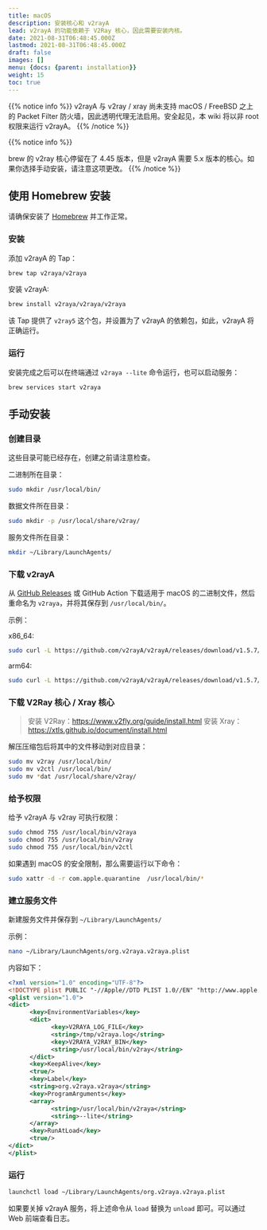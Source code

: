 ```yaml
---
title: macOS
description: 安装核心和 v2rayA
lead: v2rayA 的功能依赖于 V2Ray 核心，因此需要安装内核。
date: 2021-08-31T06:48:45.000Z
lastmod: 2021-08-31T06:48:45.000Z
draft: false
images: []
menu: {docs: {parent: installation}}
weight: 15
toc: true
---
```


{{% notice info %}}
v2rayA 与 v2ray / xray 尚未支持 macOS / FreeBSD 之上的 Packet Filter 防火墙，因此透明代理无法启用。安全起见，本 wiki 将以非 root 权限来运行 v2rayA。
{{% /notice %}}

{{% notice info %}}
<!-- 建议从 brew 安装 v2ray 核心，如此 v2rayA 将自动使用你电脑上现有的 v2ray。如果不从 brew 安装核心，你将需要手动指定核心所在路径。 -->
brew 的 v2ray 核心停留在了 4.45 版本，但是 v2rayA 需要 5.x 版本的核心。如果你选择手动安装，请注意这项更改。
{{% /notice %}}

## 使用 Homebrew 安装

请确保安装了 [Homebrew](https://brew.sh/) 并工作正常。

### 安装

添加 v2rayA 的 Tap：

```bash
brew tap v2raya/v2raya
```

安装 v2rayA:

```bash
brew install v2raya/v2raya/v2raya
```

该 Tap 提供了 `v2ray5` 这个包，并设置为了 v2rayA 的依赖包，如此，v2rayA 将正确运行。

### 运行

安装完成之后可以在终端通过 `v2raya --lite` 命令运行，也可以启动服务：

```bash
brew services start v2raya
```

## 手动安装

### 创建目录

这些目录可能已经存在，创建之前请注意检查。

二进制所在目录：

```bash
sudo mkdir /usr/local/bin/
```

数据文件所在目录：

```bash
sudo mkdir -p /usr/local/share/v2ray/
```

服务文件所在目录：

```bash
mkdir ~/Library/LaunchAgents/
```

### 下载 v2rayA

从 [GitHub Releases](https://github.com/v2rayA/v2rayA/releases) 或 GitHub Action 下载适用于 macOS 的二进制文件，然后重命名为 `v2raya`，并将其保存到 `/usr/local/bin/`。

示例：

x86_64:

```bash
sudo curl -L https://github.com/v2rayA/v2rayA/releases/download/v1.5.7/v2raya_darwin_x64_1.5.7 -o /usr/local/bin/v2raya
```

arm64:

```bash
sudo curl -L https://github.com/v2rayA/v2rayA/releases/download/v1.5.7/v2raya_darwin_arm64_1.5.7 -o /usr/local/bin/v2raya
```

### 下载 V2Ray 核心 / Xray 核心

> 安装 V2Ray：<https://www.v2fly.org/guide/install.html>
> 安装 Xray：<https://xtls.github.io/document/install.html>

解压压缩包后将其中的文件移动到对应目录：

```bash
sudo mv v2ray /usr/local/bin/
sudo mv v2ctl /usr/local/bin/
sudo mv *dat /usr/local/share/v2ray/
```

### 给予权限

给予 v2rayA 与 v2ray 可执行权限：

```bash
sudo chmod 755 /usr/local/bin/v2raya
sudo chmod 755 /usr/local/bin/v2ray
sudo chmod 755 /usr/local/bin/v2ctl
```

如果遇到 macOS 的安全限制，那么需要运行以下命令：

```bash
sudo xattr -d -r com.apple.quarantine  /usr/local/bin/*
```

### 建立服务文件

新建服务文件并保存到 `~/Library/LaunchAgents/`

示例：

```bash
nano ~/Library/LaunchAgents/org.v2raya.v2raya.plist
```

内容如下：

```xml
<?xml version="1.0" encoding="UTF-8"?>
<!DOCTYPE plist PUBLIC "-//Apple//DTD PLIST 1.0//EN" "http://www.apple.com/DTDs/PropertyList-1.0.dtd">
<plist version="1.0">
<dict>
      <key>EnvironmentVariables</key>
      <dict>
            <key>V2RAYA_LOG_FILE</key>
            <string>/tmp/v2raya.log</string>
            <key>V2RAYA_V2RAY_BIN</key>
            <string>/usr/local/bin/v2ray</string>
      </dict>
      <key>KeepAlive</key>
      <true/>
      <key>Label</key>
      <string>org.v2raya.v2raya</string>
      <key>ProgramArguments</key>
      <array>
            <string>/usr/local/bin/v2raya</string>
            <string>--lite</string>
      </array>
      <key>RunAtLoad</key>
      <true/>
</dict>
</plist>
```

### 运行

```bash
launchctl load ~/Library/LaunchAgents/org.v2raya.v2raya.plist
```

如果要关掉 v2rayA 服务，将上述命令从 `load` 替换为 `unload` 即可。可以通过 Web 前端查看日志。
